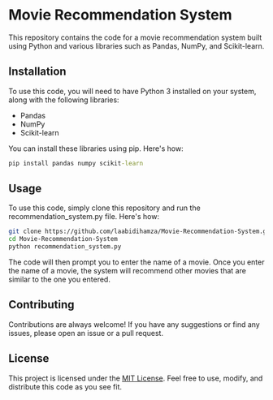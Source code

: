 # Movie Recommendation System

This repository contains the code for a movie recommendation system built using Python and various libraries such as Pandas, NumPy, and Scikit-learn.

## Installation

To use this code, you will need to have Python 3 installed on your system, along with the following libraries:

- Pandas
- NumPy
- Scikit-learn

You can install these libraries using pip. Here's how:

```cmd
pip install pandas numpy scikit-learn
```

## Usage

To use this code, simply clone this repository and run the recommendation_system.py file. Here's how:

```bash
git clone https://github.com/laabidihamza/Movie-Recommendation-System.git
cd Movie-Recommendation-System
python recommendation_system.py
```
The code will then prompt you to enter the name of a movie. Once you enter the name of a movie, the system will recommend other movies that are similar to the one you entered.

## Contributing

Contributions are always welcome! If you have any suggestions or find any issues, please open an issue or a pull request.

## License

This project is licensed under the [MIT License](https://opensource.org/license/mit/). Feel free to use, modify, and distribute this code as you see fit.
